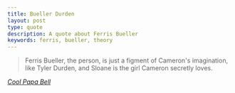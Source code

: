 ```yaml
---
title: Bueller Durden
layout: post
type: quote
description: A quote about Ferris Bueller
keywords: ferris, bueller, theory
---
```


> Ferris Bueller, the person, is just a figment of Cameron's imagination, like Tyler Durden, and Sloane is the girl Cameron secretly loves.

<cite>[Cool Papa Bell][1]</cite>

[1]: http://metatalk.metafilter.com/17671/Bueller#641748
